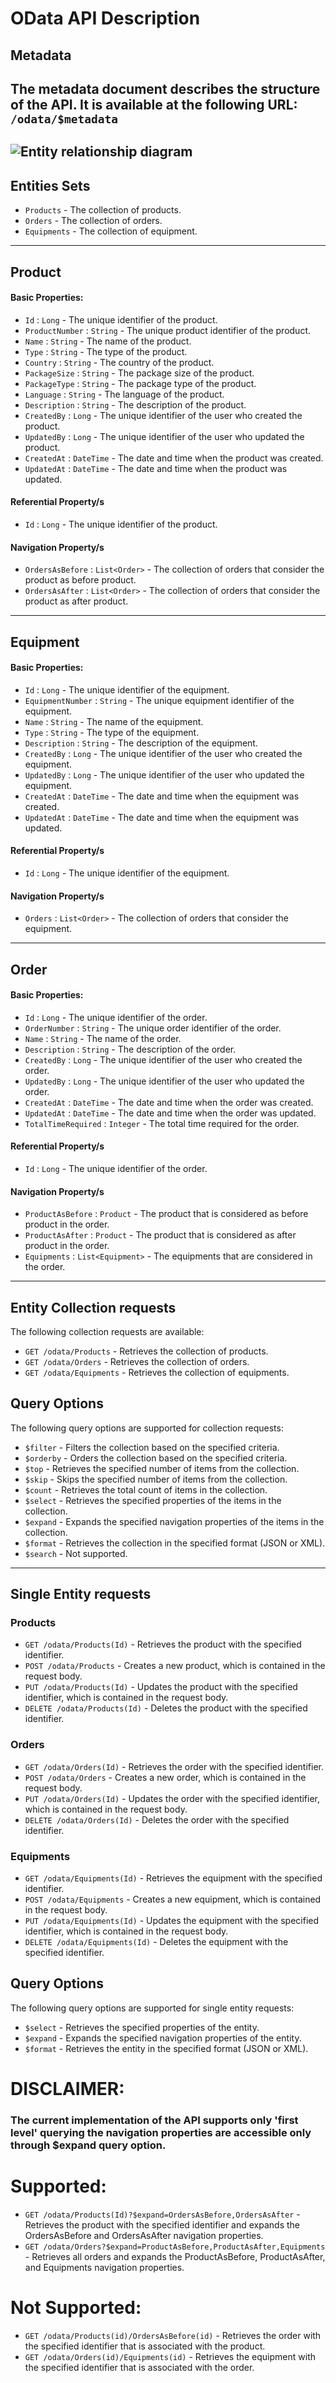 # OData API Description

## Metadata

The metadata document describes the structure of the API. It is available at the following URL:
`/odata/$metadata`
---
![Entity relationship diagram](diagrams/Entity_Relationship_Diagram.png)
---
## Entities Sets
- `Products` - The collection of products.
- `Orders` - The collection of orders.
- `Equipments` - The collection of equipment.
---
## Product
#### Basic Properties:
- `Id` : `Long` - The unique identifier of the product.
- `ProductNumber` : `String` - The unique product identifier of the product.
- `Name` : `String` - The name of the product.
- `Type` : `String` - The type of the product.
- `Country` : `String` - The country of the product.
- `PackageSize` : `String` - The package size of the product.
- `PackageType` : `String` - The package type of the product.
- `Language` : `String` - The language of the product.
- `Description` : `String` - The description of the product.
- `CreatedBy` : `Long` - The unique identifier of the user who created the product.
- `UpdatedBy` : `Long` - The unique identifier of the user who updated the product.
- `CreatedAt` : `DateTime` - The date and time when the product was created.
- `UpdatedAt` : `DateTime` - The date and time when the product was updated.
#### Referential Property/s
- `Id` : `Long` - The unique identifier of the product.
#### Navigation Property/s
- `OrdersAsBefore` : `List<Order>` - The collection of orders that consider the product as before product.
- `OrdersAsAfter` : `List<Order>` - The collection of orders that consider the product as after product.
---
## Equipment
#### Basic Properties:
- `Id` : `Long` - The unique identifier of the equipment.
- `EquipmentNumber` : `String` - The unique equipment identifier of the equipment.
- `Name` : `String` - The name of the equipment.
- `Type` : `String` - The type of the equipment.
- `Description` : `String` - The description of the equipment.
- `CreatedBy` : `Long` - The unique identifier of the user who created the equipment.
- `UpdatedBy` : `Long` - The unique identifier of the user who updated the equipment.
- `CreatedAt` : `DateTime` - The date and time when the equipment was created.
- `UpdatedAt` : `DateTime` - The date and time when the equipment was updated.
#### Referential Property/s
- `Id` : `Long` - The unique identifier of the equipment.
#### Navigation Property/s
- `Orders` : `List<Order>` - The collection of orders that consider the equipment.
---
## Order
#### Basic Properties:
- `Id` : `Long` - The unique identifier of the order.
- `OrderNumber` : `String` - The unique order identifier of the order.
- `Name` : `String` - The name of the order.
- `Description` : `String` - The description of the order.
- `CreatedBy` : `Long` - The unique identifier of the user who created the order.
- `UpdatedBy` : `Long` - The unique identifier of the user who updated the order.
- `CreatedAt` : `DateTime` - The date and time when the order was created.
- `UpdatedAt` : `DateTime` - The date and time when the order was updated.
- `TotalTimeRequired` : `Integer` - The total time required for the order.
#### Referential Property/s
- `Id` : `Long` - The unique identifier of the order.
#### Navigation Property/s
- `ProductAsBefore` : `Product` - The product that is considered as before product in the order.
- `ProductAsAfter` : `Product` - The product that is considered as after product in the order.
- `Equipments` : `List<Equipment>` - The equipments that are considered in the order.
---
## Entity Collection requests
The following collection requests are available:
- `GET /odata/Products` - Retrieves the collection of products.
- `GET /odata/Orders` - Retrieves the collection of orders.
- `GET /odata/Equipments` - Retrieves the collection of equipments.

## Query Options
The following query options are supported for collection requests:
- `$filter` - Filters the collection based on the specified criteria.
- `$orderby` - Orders the collection based on the specified criteria.
- `$top` - Retrieves the specified number of items from the collection.
- `$skip` - Skips the specified number of items from the collection.
- `$count` - Retrieves the total count of items in the collection.
- `$select` - Retrieves the specified properties of the items in the collection.
- `$expand` - Expands the specified navigation properties of the items in the collection.
- `$format` - Retrieves the collection in the specified format (JSON or XML).
- `$search` - Not supported.
---
## Single Entity requests
### Products
- `GET /odata/Products(Id)` - Retrieves the product with the specified identifier.
- `POST /odata/Products` - Creates a new product, which is contained in the request body.
- `PUT /odata/Products(Id)` - Updates the product with the specified identifier, which is contained in the request body.
- `DELETE /odata/Products(Id)` - Deletes the product with the specified identifier.
### Orders
- `GET /odata/Orders(Id)` - Retrieves the order with the specified identifier.
- `POST /odata/Orders` - Creates a new order, which is contained in the request body.
- `PUT /odata/Orders(Id)` - Updates the order with the specified identifier, which is contained in the request body.
- `DELETE /odata/Orders(Id)` - Deletes the order with the specified identifier.
### Equipments
- `GET /odata/Equipments(Id)` - Retrieves the equipment with the specified identifier.
- `POST /odata/Equipments` - Creates a new equipment, which is contained in the request body.
- `PUT /odata/Equipments(Id)` - Updates the equipment with the specified identifier, which is contained in the request body.
- `DELETE /odata/Equipments(Id)` - Deletes the equipment with the specified identifier.

## Query Options
The following query options are supported for single entity requests:
- `$select` - Retrieves the specified properties of the entity.
- `$expand` - Expands the specified navigation properties of the entity.
- `$format` - Retrieves the entity in the specified format (JSON or XML).

# DISCLAIMER:
### The current implementation of the API supports only 'first level' querying the navigation properties are accessible only through $expand query option.

# Supported:
- `GET /odata/Products(Id)?$expand=OrdersAsBefore,OrdersAsAfter` - Retrieves the product with the specified identifier and expands the OrdersAsBefore and OrdersAsAfter navigation properties.
- `GET /odata/Orders?$expand=ProductAsBefore,ProductAsAfter,Equipments` - Retrieves all orders and expands the ProductAsBefore, ProductAsAfter, and Equipments navigation properties.

# Not Supported:
- `GET /odata/Products(id)/OrdersAsBefore(id)` - Retrieves the order with the specified identifier that is associated with the product.
- `GET /odata/Orders(id)/Equipments(id)` - Retrieves the equipment with the specified identifier that is associated with the order.